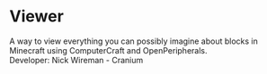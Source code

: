 <h1>Viewer</h1>
A way to view everything you can possibly imagine about blocks in Minecraft using ComputerCraft and OpenPeripherals.<br>
Developer: Nick Wireman - Cranium
